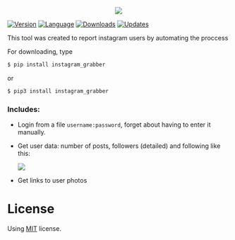 <p align="center"><img src="https://i.imgur.com/WFBtVXD.png"></p>

[![Version](https://img.shields.io/badge/version-1.0-%23ea7a09.svg?style=flat)](https://github.com/Aspoky/instagram_grabber/) [![Language](https://img.shields.io/badge/language-python-blue.svg?style=flat)](https://github.com/Aspoky/instagram_grabber/) [![Downloads](https://img.shields.io/pypi/dm/instagram-grabber.svg)](https://github.com/Aspoky/instagram_grabber/) [![Updates](https://pyup.io/repos/github/Aspoky/instagram_grabber/shield.svg)](https://pypi.org/project/instagram-grabber/)

This tool was created to report instagram users by automating the proccess

For downloading, type 
```sh
$ pip install instagram_grabber
```
or
```sh
$ pip3 install instagram_grabber
```

### Includes:
- Login from a file ```username:password```, forget about having to enter it manually.
- Get user data: number of posts, followers (detailed) and following like this:

  ![](https://i.imgur.com/vIcvi6n.png?raw=true)

- Get links to user photos

# License
Using [MIT](https://github.com/Aspoky/instagram_grabber/blob/master/LICENSE) license.
